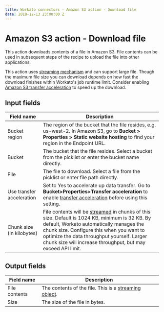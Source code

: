 ```yaml
---
title: Workato connectors - Amazon S3 action - Download file
date: 2018-12-13 23:00:00 Z
---
```


# Amazon S3 action - Download file
This action downloads contents of a file in Amazon S3. File contents can be used in subsequent steps of the recipe to upload the file into other applications.

This action uses [streaming mechanism](https://docs.workato.com/features/file-streaming.html) and can support large file. Though the maximum file size you can download depends on how fast the download finishes within Workato's job runtime limit. Consider enabling [Amazon S3 transfer acceleration](https://docs.aws.amazon.com/AmazonS3/latest/dev/transfer-acceleration.html) to speed up the download.

## Input fields
| Field name | Description |
|---|---|
| Bucket region | The region of the bucket that the file resides, e.g. us-west-2. In Amazon S3, go to **Bucket > Properties > Static website hosting** to find your region in the Endpoint URL. |
| Bucket | The bucket that the file resides. Select a bucket from the picklist or enter the bucket name directly. |
| File | The file to download. Select a file from the picklist or enter file path directly. |
| Use transfer acceleration | Set to Yes to accelerate up data transfer. Go to **Bucket>Properties>Transfer acceleration** to enable [transfer acceleration](https://docs.aws.amazon.com/AmazonS3/latest/dev/transfer-acceleration.html) before using this setting. |
| Chunk size (in kilobytes) | File contents will be [streamed](https://docs.workato.com/features/file-streaming.html) in chunks of this size. Default is 1024 KB, minimum is 32 KB. By default, Workato automatically manages the chunk size. Configure this when you want to optimize the data throughput yourself. Larger chunk size will increase throughput, but may exceed API limit. |

## Output fields
| Field name | Description |
|---|---|
| File contents | The contents of the file. This is a [streaming object](https://docs.workato.com/features/file-streaming.html). |
| Size | The size of the file in bytes. |
